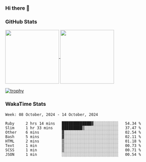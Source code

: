 ### Hi there 👋

### GitHub Stats

<a href="https://github.com/anuraghazra/github-readme-stats">
  <img align="center" height="170px" src="https://github-readme-stats.vercel.app/api/top-langs/?username=tksfjt1024&layout=compact&count_private=true&show_icons=true&show_icons=true&theme=graywhite" />
</a>
<a href="https://github.com/anuraghazra/github-readme-stats">
  <img align="center" height="170px" src="https://github-readme-stats.vercel.app/api?username=tksfjt1024&count_private=true&show_icons=true&show_icons=true&theme=graywhite" />
</a>

[![trophy](https://github-profile-trophy.vercel.app/?username=tksfjt1024)](https://github.com/ryo-ma/github-profile-trophy)

### WakaTime Stats

<!--START_SECTION:waka-->
```text
Week: 08 October, 2024 - 14 October, 2024

Ruby     2 hrs 14 mins   █████████████▓░░░░░░░░░░░   54.34 % 
Slim     1 hr 33 mins    █████████▒░░░░░░░░░░░░░░░   37.47 % 
Other    6 mins          ▓░░░░░░░░░░░░░░░░░░░░░░░░   02.54 % 
Bash     5 mins          ▓░░░░░░░░░░░░░░░░░░░░░░░░   02.11 % 
HTML     2 mins          ▒░░░░░░░░░░░░░░░░░░░░░░░░   01.18 % 
Text     1 min           ▒░░░░░░░░░░░░░░░░░░░░░░░░   00.73 % 
SCSS     1 min           ▒░░░░░░░░░░░░░░░░░░░░░░░░   00.71 % 
JSON     1 min           ░░░░░░░░░░░░░░░░░░░░░░░░░   00.54 % 
```
<!--END_SECTION:waka-->
